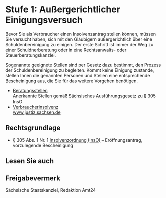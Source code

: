 # Stufe 1: Außergerichtlicher Einigungsversuch

Bevor Sie als Verbraucher einen Insolvenzantrag stellen können, müssen Sie versucht haben, sich mit den Gläubigern außergerichtlich über eine Schuldenbereinigung zu einigen. Der erste Schritt ist immer der Weg zu einer Schuldnerberatung oder in eine Rechtsanwalts- oder Steuerberatungskanzlei.

Sogenannte geeignete Stellen sind per Gesetz dazu bestimmt, den Prozess der Schuldenbereinigung zu begleiten. Kommt keine Einigung zustande, stellen Ihnen die genannten Personen und Stellen eine entsprechende Bescheinigung aus, die Sie für das weitere Vorgehen benötigen.

* [Beratungsstellen](https://www.justiz.sachsen.de/content/751.htm)  
   Anerkannte Stellen gemäß Sächsisches Ausführungsgesetz zu § 305 InsO
* [Verbraucherinsolvenz](https://www.justiz.sachsen.de/content/703.htm)  
   www.justiz.sachsen.de

Rechtsgrundlage
---------------

* § 305 Abs. 1 Nr. 1 [Insolvenzordnung (InsO)](http://www.gesetze-im-internet.de/inso/ "BMJV: Insolvenzordnung (InsO) (gesetze-im-internet.de)") – Eröffnungsantrag, vorzulegende Bescheinigung

## Lesen Sie auch

## Freigabevermerk

Sächsische Staatskanzlei, Redaktion Amt24
